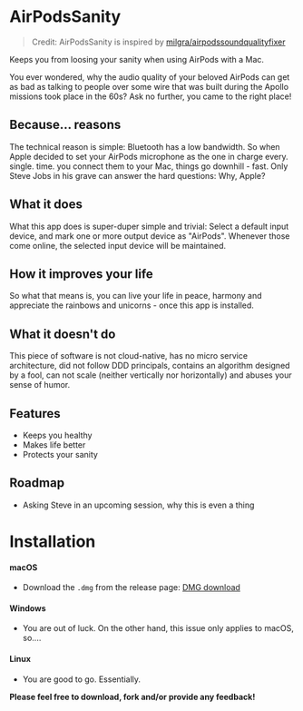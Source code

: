 # AirPodsSanity

> Credit: AirPodsSanity is inspired by [milgra/airpodssoundqualityfixer](https://github.com/milgra/airpodssoundqualityfixer)

Keeps you from loosing your sanity when using AirPods with a Mac.

You ever wondered, why the audio quality of your beloved AirPods can get as bad as talking to people over some wire that was built during the Apollo missions took place in the 60s? Ask no further, you came to the right place!

## Because... reasons

The technical reason is simple: Bluetooth has a low bandwidth. So when Apple decided to set your AirPods microphone as the one in charge every. single. time. you connect them to your Mac, things go downhill - fast. Only Steve Jobs in his grave can answer the hard questions: Why, Apple?

## What it does

What this app does is super-duper simple and trivial: Select a default input device, and mark one or more output device as "AirPods". Whenever those come online, the selected input device will be maintained.

## How it improves your life

So what that means is, you can live your life in peace, harmony and appreciate the rainbows and unicorns - once this app is installed.

## What it doesn't do

This piece of software is not cloud-native, has no micro service architecture, did not follow DDD principals, contains an algorithm designed by a fool, can not scale (neither vertically nor horizontally) and abuses your sense of humor.

## Features

- Keeps you healthy
- Makes life better
- Protects your sanity

## Roadmap

- Asking Steve in an upcoming session, why this is even a thing

# Installation

#### macOS

- Download the `.dmg` from the release page: [DMG download](https://github.com/Gaulomatic/AirPodsSanity/releases)

#### Windows

- You are out of luck. On the other hand, this issue only applies to macOS, so....

#### Linux

- You are good to go. Essentially.


__Please feel free to download, fork and/or provide any feedback!__